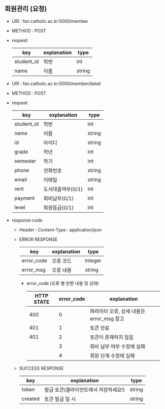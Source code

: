 ## 회원관리 (요청)

- URI : fan.catholic.ac.kr:5000/member
- METHOD : POST
- request

    | key | explanation | type |
    |--- |--- |--- |
    | student_id | 학번 | int |
    | name | 이름 | string |
    
 
 
- URI : fan.catholic.ac.kr:5000/member/detail
- METHOD : POST
- request

    | key | explanation | type |
    |--- |--- |--- |
    | student_id | 학번 | int |
    | name | 이름 | string |
    | id | 아이디 | string |
    | grade | 학년 | int |
    | semester | 학기 | int |
    | phone | 전화번호 | string |
    | email | 이메일 | string |
    | rent | 도서대출여부(0/1) | int |
    | payment | 회비납부(0/1) | int |
    | level | 회원등급(0/1) | int |

- response code
    - Header :
        Content-Type : application/json
    - ERROR RESPONSE
    
        |    key   | explanation |   type  |
        | -------- | ----------- |-------- |
        |error_code| 오류 코드     | integer | 
        |error_msg | 오류 내용  | string  |
        
        - error_code (오류 별 반환 내용 및 상태)
        
            | HTTP STATE | error_code | explanation |
            |----------- | ---------- | ----------- |
            | 400 |0| 파라미터 오류, 상세 내용은 error_msg 참고 |
            | 401 |1| 토큰 만료 | 아이디에 특수문자 존재 등|
            | 401 |2| 토큰이 존재하지 않음|
            |  |3| 회비 납부 여부 수정에 실패 |
            |  |4| 회원 단계 수정에 실패|
    
    - SUCCESS RESPONSE
    
        | key | explanation | type |
        |--- |--- |--- |
        | token | 발급 토큰(클라이언트에서 저장하세요!) | string |
        | created | 토큰 발급 일 시 | string |
